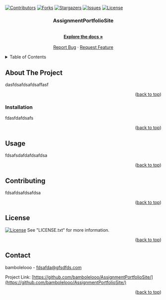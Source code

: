 
<a id="readme-top"></a>

[![Contributors][contributors-shield]][contributors-url]
[![Forks][forks-shield]][forks-url]
[![Stargazers][stars-shield]][stars-url]
[![Issues][issues-shield]][issues-url]
[![License][license-shield]][license-url]


<h3 align="center">AssignmentPortfolioSite</h3>

  <p align="center">
    <br />
    <a href="https://github.com/bambolelooo/AssignmentPortfolioSite/"><strong>Explore the docs »</strong></a>
    <br />
    <br />
    <a href="https://github.com/bambolelooo/AssignmentPortfolioSite//issues">Report Bug</a>
    ·
    <a href="https://github.com/bambolelooo/AssignmentPortfolioSite//issues">Request Feature</a>
  </p>
</div>



<!-- TABLE OF CONTENTS -->
<details>
  <summary>Table of Contents</summary>
  <ol>
    <li>
      <a href="#about-the-project">About The Project</a>
    </li>
    <li><a href="#installation">Installation</a></li>
    <li><a href="#usage">Usage</a></li>
    <li><a href="#contributing">Contributing</a></li>
    <li><a href="#license">License</a></li>
    <li><a href="#contact">Contact</a></li>
  </ol>
</details>



<!-- ABOUT THE PROJECT -->
## About The Project

dasfdsafdsafdsaffasf

<p align="right">(<a href="#readme-top">back to top</a>)</p>


### Installation

fdasfdafdsafs
   

<p align="right">(<a href="#readme-top">back to top</a>)</p>



<!-- USAGE EXAMPLES -->
## Usage

fdsafsdafdafdsafdsa

<p align="right">(<a href="#readme-top">back to top</a>)</p>



<!-- CONTRIBUTING -->
## Contributing

fdsafdsafdsafdsa

<p align="right">(<a href="#readme-top">back to top</a>)</p>



<!-- LICENSE -->
## License

[![License][license-shield]][license-url] See "LICENSE.txt" for more information.

<p align="right">(<a href="#readme-top">back to top</a>)</p>



<!-- CONTACT -->
## Contact

bambolelooo - fdsafda@gfsdfds.com

Project Link: [https://github.com/bambolelooo/AssignmentPortfolioSite/](https://github.com/bambolelooo/AssignmentPortfolioSite/)

<p align="right">(<a href="#readme-top">back to top</a>)</p>



<!-- MARKDOWN LINKS & IMAGES -->
<!-- https://www.markdownguide.org/basic-syntax/#reference-style-links -->
[contributors-shield]: https://img.shields.io/github/contributors/bambolelooo/AssignmentPortfolioSite.svg?style=for-the-badge
[contributors-url]: https://github.com/bambolelooo/AssignmentPortfolioSite//graphs/contributors
[forks-shield]: https://img.shields.io/github/forks/bambolelooo/AssignmentPortfolioSite.svg?style=for-the-badge
[forks-url]: https://github.com/bambolelooo/AssignmentPortfolioSite//network/members
[stars-shield]: https://img.shields.io/github/stars/bambolelooo/AssignmentPortfolioSite.svg?style=for-the-badge
[stars-url]: https://github.com/bambolelooo/AssignmentPortfolioSite//stargazers
[issues-shield]: https://img.shields.io/github/issues/bambolelooo/AssignmentPortfolioSite.svg?style=for-the-badge
[issues-url]: https://github.com/bambolelooo/AssignmentPortfolioSite//issues
[license-shield]: https://img.shields.io/github/license/bambolelooo/AssignmentPortfolioSite.svg?style=for-the-badge
[license-url]: https://github.com/bambolelooo/AssignmentPortfolioSite//blob/main/LICENSE.txt
